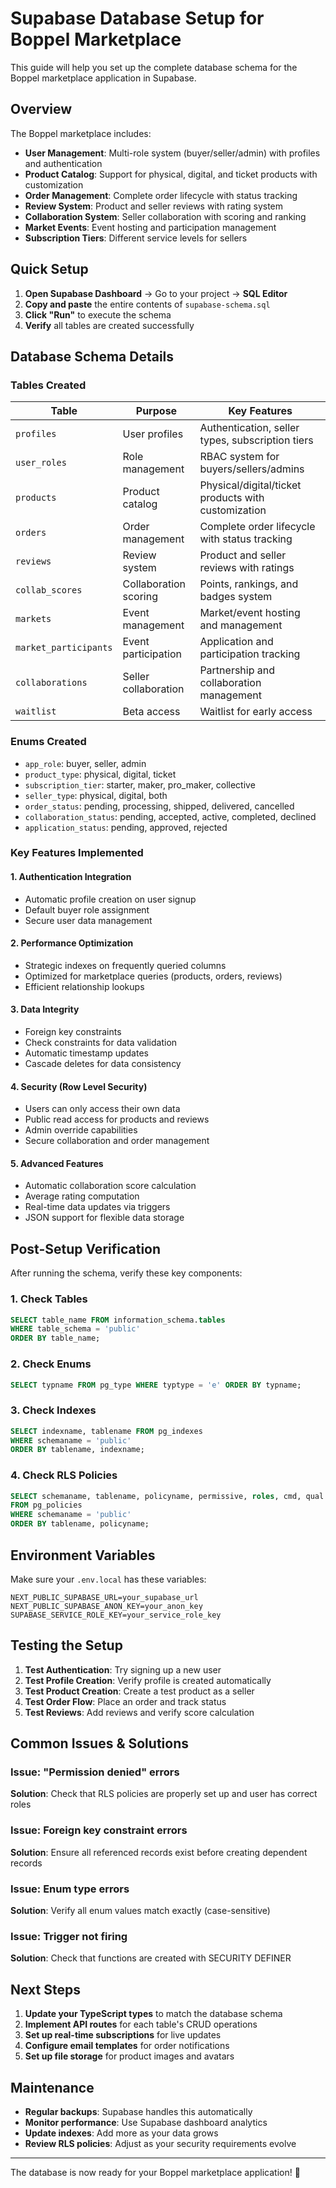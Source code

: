 # Supabase Database Setup for Boppel Marketplace

This guide will help you set up the complete database schema for the Boppel marketplace application in Supabase.

## Overview

The Boppel marketplace includes:
- **User Management**: Multi-role system (buyer/seller/admin) with profiles and authentication
- **Product Catalog**: Support for physical, digital, and ticket products with customization
- **Order Management**: Complete order lifecycle with status tracking
- **Review System**: Product and seller reviews with rating system
- **Collaboration System**: Seller collaboration with scoring and ranking
- **Market Events**: Event hosting and participation management
- **Subscription Tiers**: Different service levels for sellers

## Quick Setup

1. **Open Supabase Dashboard** → Go to your project → **SQL Editor**
2. **Copy and paste** the entire contents of `supabase-schema.sql`
3. **Click "Run"** to execute the schema
4. **Verify** all tables are created successfully

## Database Schema Details

### Tables Created

| Table | Purpose | Key Features |
|-------|---------|--------------|
| `profiles` | User profiles | Authentication, seller types, subscription tiers |
| `user_roles` | Role management | RBAC system for buyers/sellers/admins |
| `products` | Product catalog | Physical/digital/ticket products with customization |
| `orders` | Order management | Complete order lifecycle with status tracking |
| `reviews` | Review system | Product and seller reviews with ratings |
| `collab_scores` | Collaboration scoring | Points, rankings, and badges system |
| `markets` | Event management | Market/event hosting and management |
| `market_participants` | Event participation | Application and participation tracking |
| `collaborations` | Seller collaboration | Partnership and collaboration management |
| `waitlist` | Beta access | Waitlist for early access |

### Enums Created

- `app_role`: buyer, seller, admin
- `product_type`: physical, digital, ticket
- `subscription_tier`: starter, maker, pro_maker, collective
- `seller_type`: physical, digital, both
- `order_status`: pending, processing, shipped, delivered, cancelled
- `collaboration_status`: pending, accepted, active, completed, declined
- `application_status`: pending, approved, rejected

### Key Features Implemented

#### 1. **Authentication Integration**
- Automatic profile creation on user signup
- Default buyer role assignment
- Secure user data management

#### 2. **Performance Optimization**
- Strategic indexes on frequently queried columns
- Optimized for marketplace queries (products, orders, reviews)
- Efficient relationship lookups

#### 3. **Data Integrity**
- Foreign key constraints
- Check constraints for data validation
- Automatic timestamp updates
- Cascade deletes for data consistency

#### 4. **Security (Row Level Security)**
- Users can only access their own data
- Public read access for products and reviews
- Admin override capabilities
- Secure collaboration and order management

#### 5. **Advanced Features**
- Automatic collaboration score calculation
- Average rating computation
- Real-time data updates via triggers
- JSON support for flexible data storage

## Post-Setup Verification

After running the schema, verify these key components:

### 1. Check Tables
```sql
SELECT table_name FROM information_schema.tables 
WHERE table_schema = 'public' 
ORDER BY table_name;
```

### 2. Check Enums
```sql
SELECT typname FROM pg_type WHERE typtype = 'e' ORDER BY typname;
```

### 3. Check Indexes
```sql
SELECT indexname, tablename FROM pg_indexes 
WHERE schemaname = 'public' 
ORDER BY tablename, indexname;
```

### 4. Check RLS Policies
```sql
SELECT schemaname, tablename, policyname, permissive, roles, cmd, qual 
FROM pg_policies 
WHERE schemaname = 'public' 
ORDER BY tablename, policyname;
```

## Environment Variables

Make sure your `.env.local` has these variables:

```env
NEXT_PUBLIC_SUPABASE_URL=your_supabase_url
NEXT_PUBLIC_SUPABASE_ANON_KEY=your_anon_key
SUPABASE_SERVICE_ROLE_KEY=your_service_role_key
```

## Testing the Setup

1. **Test Authentication**: Try signing up a new user
2. **Test Profile Creation**: Verify profile is created automatically
3. **Test Product Creation**: Create a test product as a seller
4. **Test Order Flow**: Place an order and track status
5. **Test Reviews**: Add reviews and verify score calculation

## Common Issues & Solutions

### Issue: "Permission denied" errors
**Solution**: Check that RLS policies are properly set up and user has correct roles

### Issue: Foreign key constraint errors
**Solution**: Ensure all referenced records exist before creating dependent records

### Issue: Enum type errors
**Solution**: Verify all enum values match exactly (case-sensitive)

### Issue: Trigger not firing
**Solution**: Check that functions are created with SECURITY DEFINER

## Next Steps

1. **Update your TypeScript types** to match the database schema
2. **Implement API routes** for each table's CRUD operations
3. **Set up real-time subscriptions** for live updates
4. **Configure email templates** for order notifications
5. **Set up file storage** for product images and avatars

## Maintenance

- **Regular backups**: Supabase handles this automatically
- **Monitor performance**: Use Supabase dashboard analytics
- **Update indexes**: Add more as your data grows
- **Review RLS policies**: Adjust as your security requirements evolve

---

The database is now ready for your Boppel marketplace application! 🚀
